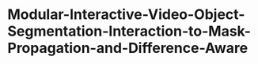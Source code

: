 # Modular-Interactive-Video-Object-Segmentation-Interaction-to-Mask-Propagation-and-Difference-Aware